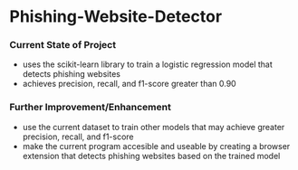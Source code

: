 # Phishing-Website-Detector
### Current State of Project
- uses the scikit-learn library to train a logistic regression model that detects phishing websites 
- achieves precision, recall, and f1-score greater than 0.90

### Further Improvement/Enhancement
- use the current dataset to train other models that may achieve greater precision, recall, and f1-score
- make the current program accesible and useable by creating a browser extension that detects phishing websites based on the trained model
